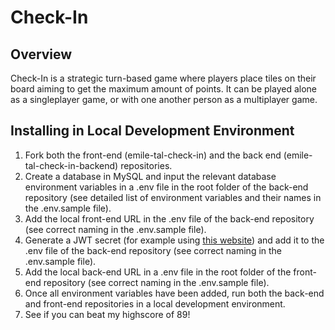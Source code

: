 # Check-In

## Overview

Check-In is a strategic turn-based game where players place tiles on their board aiming to get the maximum amount of points. It can be played alone as a singleplayer game, or with one another person as a multiplayer game.

## Installing in Local Development Environment

1. Fork both the front-end (emile-tal-check-in) and the back end (emile-tal-check-in-backend) repositories.
2. Create a database in MySQL and input the relevant database environment variables in a .env file in the root folder of the back-end repository (see detailed list of environment variables and their names in the .env.sample file).
3. Add the local front-end URL in the .env file of the back-end repository (see correct naming in the .env.sample file).
4. Generate a JWT secret (for example using [this website](https://jwtsecret.com/generate)) and add it to the .env file of the back-end repository (see correct naming in the .env.sample file).
5. Add the local back-end URL in a .env file in the root folder of the front-end repository (see correct naming in the .env.sample file).
6. Once all environment variables have been added, run both the back-end and front-end repositories in a local development environment. 
7. See if you can beat my highscore of 89!
